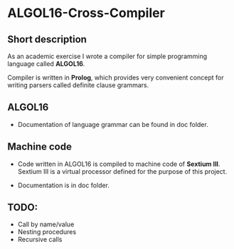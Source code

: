 # ALGOL16-Cross-Compiler

## Short description
As an academic exercise I wrote a compiler for simple programming language called **ALGOL16**.

Compiler is written in **Prolog**, which provides very convenient concept for writing parsers called definite clause grammars.

## ALGOL16
* Documentation of language grammar can be found in doc folder.

## Machine code
* Code written in ALGOL16 is compiled to machine code of **Sextium III**. Sextium III is a virtual processor defined
for the purpose of this project.

* Documentation is in doc folder.

## TODO:

* Call by name/value
* Nesting procedures
* Recursive calls
